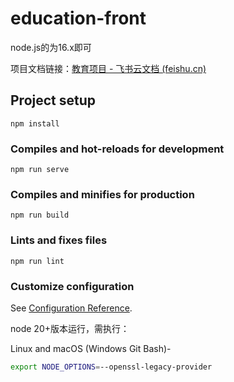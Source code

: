# education-front
node.js的为16.x即可



项目文档链接：[‍‌⁢‍‌⁢‬‌﻿⁤‍‬⁡‬‍⁤⁣⁡⁤⁢⁡‬⁢⁢‬‌⁡⁢‍⁢﻿⁤⁤⁣‌教育项目 - 飞书云文档 (feishu.cn)](https://va2ct8dmzsr.feishu.cn/docx/KNtFdsMsxoyWLex0hAYcGHTfnqd)



## Project setup
```
npm install
```

### Compiles and hot-reloads for development
```
npm run serve
```

### Compiles and minifies for production
```
npm run build
```

### Lints and fixes files
```
npm run lint
```

### Customize configuration
See [Configuration Reference](https://cli.vuejs.org/config/).

node 20+版本运行，需执行：

Linux and macOS (Windows Git Bash)-
```bash
export NODE_OPTIONS=--openssl-legacy-provider
```